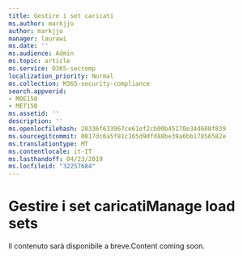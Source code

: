 ```yaml
---
title: Gestire i set caricati
ms.author: markjjo
author: markjjo
manager: laurawi
ms.date: ''
ms.audience: Admin
ms.topic: article
ms.service: O365-seccomp
localization_priority: Normal
ms.collection: M365-security-compliance
search.appverid:
- MOE150
- MET150
ms.assetid: ''
description: ''
ms.openlocfilehash: 28336f633967ce61ef2cb00b45170e34d600f839
ms.sourcegitcommit: 0017dc6a5f81c165d9dfd88be39a6bb17856582e
ms.translationtype: MT
ms.contentlocale: it-IT
ms.lasthandoff: 04/23/2019
ms.locfileid: "32257684"
---
```

# <a name="manage-load-sets"></a><span data-ttu-id="f5466-102">Gestire i set caricati</span><span class="sxs-lookup"><span data-stu-id="f5466-102">Manage load sets</span></span>

<span data-ttu-id="f5466-103">Il contenuto sarà disponibile a breve.</span><span class="sxs-lookup"><span data-stu-id="f5466-103">Content coming soon.</span></span>